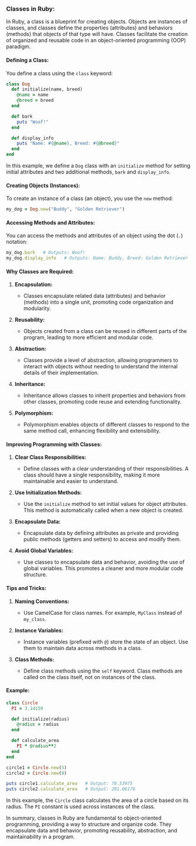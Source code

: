 ### Classes in Ruby:

In Ruby, a class is a blueprint for creating objects. Objects are instances of classes, and classes define the properties (attributes) and behaviors (methods) that objects of that type will have. Classes facilitate the creation of organized and reusable code in an object-oriented programming (OOP) paradigm.

#### **Defining a Class:**

You define a class using the `class` keyword:

```ruby
class Dog
  def initialize(name, breed)
    @name = name
    @breed = breed
  end

  def bark
    puts "Woof!"
  end

  def display_info
    puts "Name: #{@name}, Breed: #{@breed}"
  end
end
```

In this example, we define a `Dog` class with an `initialize` method for setting initial attributes and two additional methods, `bark` and `display_info`.

#### **Creating Objects (Instances):**

To create an instance of a class (an object), you use the `new` method:

```ruby
my_dog = Dog.new("Buddy", "Golden Retriever")
```

#### **Accessing Methods and Attributes:**

You can access the methods and attributes of an object using the dot (`.`) notation:

```ruby
my_dog.bark   # Outputs: Woof!
my_dog.display_info   # Outputs: Name: Buddy, Breed: Golden Retriever
```

#### **Why Classes are Required:**

1. **Encapsulation:**
   - Classes encapsulate related data (attributes) and behavior (methods) into a single unit, promoting code organization and modularity.

2. **Reusability:**
   - Objects created from a class can be reused in different parts of the program, leading to more efficient and modular code.

3. **Abstraction:**
   - Classes provide a level of abstraction, allowing programmers to interact with objects without needing to understand the internal details of their implementation.

4. **Inheritance:**
   - Inheritance allows classes to inherit properties and behaviors from other classes, promoting code reuse and extending functionality.

5. **Polymorphism:**
   - Polymorphism enables objects of different classes to respond to the same method call, enhancing flexibility and extensibility.

#### **Improving Programming with Classes:**

1. **Clear Class Responsibilities:**
   - Define classes with a clear understanding of their responsibilities. A class should have a single responsibility, making it more maintainable and easier to understand.

2. **Use Initialization Methods:**
   - Use the `initialize` method to set initial values for object attributes. This method is automatically called when a new object is created.

3. **Encapsulate Data:**
   - Encapsulate data by defining attributes as private and providing public methods (getters and setters) to access and modify them.

4. **Avoid Global Variables:**
   - Use classes to encapsulate data and behavior, avoiding the use of global variables. This promotes a cleaner and more modular code structure.

#### **Tips and Tricks:**

1. **Naming Conventions:**
   - Use CamelCase for class names. For example, `MyClass` instead of `my_class`.

2. **Instance Variables:**
   - Instance variables (prefixed with `@`) store the state of an object. Use them to maintain data across methods in a class.

3. **Class Methods:**
   - Define class methods using the `self` keyword. Class methods are called on the class itself, not on instances of the class.

#### **Example:**

```ruby
class Circle
  PI = 3.14159

  def initialize(radius)
    @radius = radius
  end

  def calculate_area
    PI * @radius**2
  end
end

circle1 = Circle.new(5)
circle2 = Circle.new(8)

puts circle1.calculate_area   # Output: 78.53975
puts circle2.calculate_area   # Output: 201.06176
```

In this example, the `Circle` class calculates the area of a circle based on its radius. The `PI` constant is used across instances of the class.

In summary, classes in Ruby are fundamental to object-oriented programming, providing a way to structure and organize code. They encapsulate data and behavior, promoting reusability, abstraction, and maintainability in a program.
